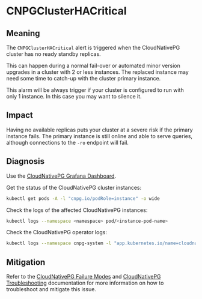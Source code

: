 CNPGClusterHACritical
=====================

Meaning
-------

The `CNPGClusterHACritical` alert is triggered when the CloudNativePG cluster has no ready standby replicas.

This can happen during a normal fail-over or automated minor version upgrades in a cluster with 2 or less
instances. The replaced instance may need some time to catch-up with the cluster primary instance.

This alarm will be always trigger if your cluster is configured to run with only 1 instance. In this case you
may want to silence it.

Impact
------

Having no available replicas puts your cluster at a severe risk if the primary instance fails. The primary instance is
still online and able to serve queries, although connections to the `-ro` endpoint will fail.

Diagnosis
---------

Use the [CloudNativePG Grafana Dashboard](https://grafana.com/grafana/dashboards/20417-cloudnativepg/).

Get the status of the CloudNativePG cluster instances:

```bash
kubectl get pods -A -l "cnpg.io/podRole=instance" -o wide
```

Check the logs of the affected CloudNativePG instances:

```bash
kubectl logs --namespace <namespace> pod/<instance-pod-name>
```

Check the CloudNativePG operator logs:

```bash
kubectl logs --namespace cnpg-system -l "app.kubernetes.io/name=cloudnative-pg"
```

Mitigation
----------

Refer to the [CloudNativePG Failure Modes](https://cloudnative-pg.io/documentation/current/failure_modes/)
and [CloudNativePG Troubleshooting](https://cloudnative-pg.io/documentation/current/troubleshooting/) documentation for
more information on how to troubleshoot and mitigate this issue.
